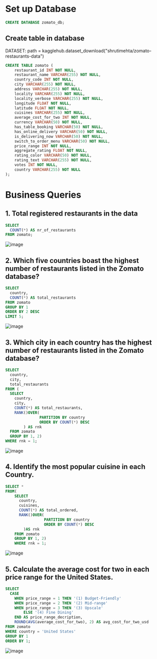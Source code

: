 # Set up Database
```sql
CREATE DATABASE zomato_db;
```
## Create table in database
DATASET: path = kagglehub.dataset_download("shrutimehta/zomato-restaurants-data")
```sql
CREATE TABLE zomato (
    restaurant_id INT NOT NULL,
    restaurant_name VARCHAR(255) NOT NULL,
    country_code INT NOT NULL,
    city VARCHAR(255) NOT NULL,
    address VARCHAR(255) NOT NULL,
    locality VARCHAR(255) NOT NULL,
    locality_verbose VARCHAR(255) NOT NULL,
    longitude FLOAT NOT NULL,
    latitude FLOAT NOT NULL,
    cuisines VARCHAR(255) NOT NULL,
    average_cost_for_two INT NOT NULL,
    currency VARCHAR(50) NOT NULL,
    has_table_booking VARCHAR(50) NOT NULL,
    has_online_delivery VARCHAR(50) NOT NULL,
    is_delivering_now VARCHAR(50) NOT NULL,
    switch_to_order_menu VARCHAR(50) NOT NULL,
    price_range INT NOT NULL,
    aggregate_rating FLOAT NOT NULL,
    rating_color VARCHAR(50) NOT NULL,
    rating_text VARCHAR(255) NOT NULL,
    votes INT NOT NULL,
    country VARCHAR(255) NOT NULL
);
```
# Business Queries
## 1. Total registered restaurants in the data
```sql
SELECT
  COUNT(*) AS nr_of_restaurants
FROM zomato;
```
![image](https://github.com/user-attachments/assets/698c8277-5aab-4347-9352-4f2b3d25be20)


## 2. Which five countries boast the highest number of restaurants listed in the Zomato database?
```sql
SELECT
  country,
  COUNT(*) AS total_restaurants
FROM zomato
GROUP BY 1
ORDER BY 2 DESC
LIMIT 5;
```
![image](https://github.com/user-attachments/assets/b899c2bd-8986-489d-9896-fe37260e4363)


## 3. Which city in each country has the highest number of restaurants listed in the Zomato database?
```sql
SELECT 
  country,
  city,
  total_restaurants
FROM (
  SELECT
    country,
    city,
    COUNT(*) AS total_restaurants,
    RANK()OVER(
               PARTITION BY country
               ORDER BY COUNT(*) DESC
		) AS rnk
  FROM zomato
  GROUP BY 1, 2)
WHERE rnk = 1;
```
![image](https://github.com/user-attachments/assets/687119e2-cf06-4bbc-9e74-b93f97647cc9)


## 4. Identify the most popular cuisine in each Country.
```sql
SELECT *
FROM(
    SELECT
      country,
      cuisines,
      COUNT(*) AS total_ordered,
      RANK()OVER(
                 PARTITION BY country
                 ORDER BY COUNT(*) DESC
		)AS rnk
    FROM zomato
    GROUP BY 1, 2)
    WHERE rnk = 1;
```
![image](https://github.com/user-attachments/assets/87945ff7-bf5d-4498-909c-911f6816c807)


## 5. Calculate the average cost for two in each price range for the United States.
```sql
SELECT 
  CASE 
    WHEN price_range = 1 THEN '(1) Budget-Friendly'
    WHEN price_range = 2 THEN '(2) Mid-range'
    WHEN price_range = 3 THEN '(3) Upscale'
		ELSE '(4) Fine Dining'
    END AS price_range_decription,
    ROUND(AVG(average_cost_for_two), 2) AS avg_cost_for_two_usd
FROM zomato
WHERE country = 'United States'
GROUP BY 1
ORDER BY 1;
```
![image](https://github.com/user-attachments/assets/edfb4f4e-5bce-4df2-a484-5ce1ed122e19)



